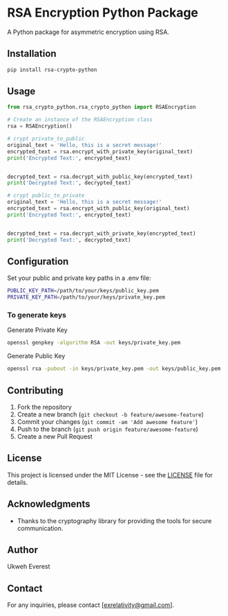 # RSA Encryption Python Package

A Python package for asymmetric encryption using RSA.

## Installation

```bash
pip install rsa-crypto-python
```

## Usage

```python
from rsa_crypto_python.rsa_crypto_python import RSAEncryption

# Create an instance of the RSAEncryption class
rsa = RSAEncryption()

# crypt private_to_public
original_text = 'Hello, this is a secret message!'
encrypted_text = rsa.encrypt_with_private_key(original_text)
print('Encrypted Text:', encrypted_text)


decrypted_text = rsa.decrypt_with_public_key(encrypted_text)
print('Decrypted Text:', decrypted_text)

# crypt public_to_private
original_text = 'Hello, this is a secret message!'
encrypted_text = rsa.encrypt_with_public_key(original_text)
print('Encrypted Text:', encrypted_text)


decrypted_text = rsa.decrypt_with_private_key(encrypted_text)
print('Decrypted Text:', decrypted_text)
```

## Configuration
Set your public and private key paths in a .env file:
```bash
PUBLIC_KEY_PATH=/path/to/your/keys/public_key.pem
PRIVATE_KEY_PATH=/path/to/your/keys/private_key.pem
```

### To generate keys
Generate Private Key
```bash
openssl genpkey -algorithm RSA -out keys/private_key.pem
```

Generate Public Key
```bash
openssl rsa -pubout -in keys/private_key.pem -out keys/public_key.pem
```


## Contributing

1. Fork the repository
2. Create a new branch (`git checkout -b feature/awesome-feature`)
3. Commit your changes (`git commit -am 'Add awesome feature'`)
4. Push to the branch (`git push origin feature/awesome-feature`)
5. Create a new Pull Request

## License

This project is licensed under the MIT License - see the [LICENSE](LICENSE) file for details.

## Acknowledgments

- Thanks to the cryptography library for providing the tools for secure communication.

## Author

Ukweh Everest

## Contact

For any inquiries, please contact [exrelativity@gmail.com].
